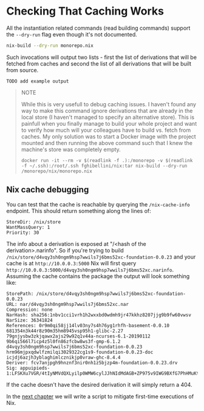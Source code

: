
# Checking That Caching Works

All the instantiation related commands (read building commands) support the `--dry-run` flag even though it's not documented.

```bash
nix-build --dry-run monorepo.nix
```

Such invocations will output two lists - first the list of derivations that will be fetched from caches and second the list of
all derivations that will be built from source.

```
TODO add example output
```

> NOTE
>
> While this is very usefull to debug caching issues.
> I haven't found any way to make this command ignore derivations that are already in the local store (I haven't managed to specify an alternative store).
> This is painfull when you finally manage to build your whole project and want to verify how much will your colleagues have to build vs. fetch from caches.
> My only solution was to start a Docker image with the project mounted and then running the above command such that I knew the machine's store was completely empty.
>
> ```
> docker run -it --rm -v $(readlink -f .):/monorepo -v $(readlink -f ~/.ssh):/root/.ssh fghibellini/nix:tar nix-build --dry-run /monorepo/nix/monorepo.nix
> ```

## Nix cache debugging

You can test that the cache is reachable by querying the `/nix-cache-info` endpoint. This should return something along the lines of:

```
StoreDir: /nix/store
WantMassQuery: 1
Priority: 30
```

The info about a derivation is exposed at "/&lt;hash of the derivation&gt;.narinfo".
So if you're trying to build `/nix/store/d4vqy3sh0ngm9hsp7wwils7j6bms52xc-foundation-0.0.23` and your cache is at `http://10.0.0.3:5000` Nix will first
query `http://10.0.0.3:5000/d4vqy3sh0ngm9hsp7wwils7j6bms52xc.narinfo`. Assuming the cache contains the package the output will look something like:

```
StorePath: /nix/store/d4vqy3sh0ngm9hsp7wwils7j6bms52xc-foundation-0.0.23
URL: nar/d4vqy3sh0ngm9hsp7wwils7j6bms52xc.nar
Compression: none
NarHash: sha256:1nbv1cci1vrh1h2wxxbd0wdmh9jr47kkhz8207jjg9b9fw60vwsv
NarSize: 36341824
References: 0r9m0qi58jj14lv03ny7s4h76yg1rhfh-basement-0.0.10 681354n3k44r8z90m35hm8945vsp95h1-glibc-2.27 79gnjysbw3zkjqawx2ajs29w92q1v44a-ncurses-6.1-20190112 9b6qi566l7icp4z5l0fn86zfcbw8ws3f-gmp-6.1.2 d4vqy3sh0ngm9hsp7wwils7j6bms52xc-foundation-0.0.23 hrm96mjpxqdwlfzmilqi3029322cg1s9-foundation-0.0.23-doc icjdj6azjh3yblaghimlcznikjp0vraw-ghc-8.4.4
Deriver: fcv7anjpgh9hnznf3nir0nh1z5bjzp4m-foundation-0.0.23.drv
Sig: appuipieds-1:LFSKXu7VGR/4tIyNMVdQXLyilp0WMW6cylJJhNIdMdAGB+ZP975v9IWG9BXfG7PhHMuKtT4jmBj/tunyZ7E4Dg==
```

If the cache doesn't have the desired derivation it will simply return a 404.


In the [next chapter](../prefetch-nixpkgs.sh) we will write a script to mitigate first-time executions of Nix.
